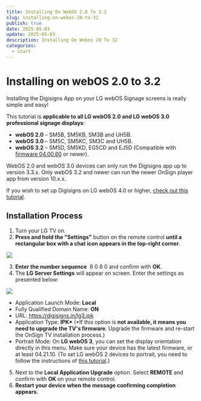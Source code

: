 ```yaml
---
title: Installing On WebOS 2.0 To 3.2
slug: installing-on-webos-20-to-32
publish: true
date: 2025-05-03
update: 2025-05-03
description: Installing On Webos 20 To 32
categories:
  - start
---
```


Installing on webOS 2.0 to 3.2
==============================

Installing the Digisigns App on your LG webOS Signage screens is really simple and easy!

This tutorial is **applicable to all LG webOS 2.0 and LG webOS 3.0 professional signage displays**:

* **webOS 2.0** – SM5B, SM5KB, SM3B and UH5B.
* **webOS 3.0** – SM5C, SM5KC, SM3C and UH5B.
* **webOS 3.2** – SM5D, SM5KD, EG5CD and EJ5D (Compatible with [firmware 04.00.60](/02_player-installation/19_lg-webos/08_updating-lg-webos-firmware) or newer).

WebOS 2.0 and webOS 3.0 devices can only run the Digisigns app up to version 3.3.x. Only webOS 3.2 and newer can run the newer OnSign player app from version 10.x.x.

If you wish to set up Digisigns on LG webOS 4.0 or higher, [check out this tutorial](/02_player-installation/19_lg-webos/03_installing-on-webos-40-to-60).

Installation Process
--------------------

1. Turn your LG TV on.
2. **Press and hold the "Settings"** button on the remote control **until a rectangular box with a chat icon appears in the top-right corner**.

![](https://static.helpjuice.com/helpjuice_production/uploads/upload/image/23821/direct/1731511282946/how-to-install-onsign-tv-on-lg-webos-2-0-and-3-0_1.jpg)

3. **Enter the number sequence**  8 0 8 0 and confirm with **OK**.
4. The **LG Server Settings** will appear on screen. Enter the settings as presented below:

![](https://static.helpjuice.com/helpjuice_production/uploads/upload/image/23821/direct/1731511465920/how-to-install-onsign-tv-on-lg-webos-2-0-and-3-0_2.jpg)

* Application Launch Mode: **Local**
* Fully Qualified Domain Name: **ON**
* URL: https://digisigns.in/lg3.ipk 
* Application Type: **IPK\*** (\*If this option is **not available, it means you need to upgrade the TV's firmware**. Upgrade the firmware and re-start the OnSign TV installation process.)
* Portrait Mode: On **LG webOS 3**, you can set the display orientation directly in this menu. Make sure your device has the latest firmware, or at least 04.21.10. (To set LG webOS 2 devices to portrait, you need to follow the instructions of [this tutorial](/02_player-installation/19_lg-webos/05_rotating-screen-on-webos-20).)

5. Next to the **Local Application Upgrade** option. Select **REMOTE** and confirm with **OK** on your remote control.
6. **Restart your device when the message confirming completion appears**.
